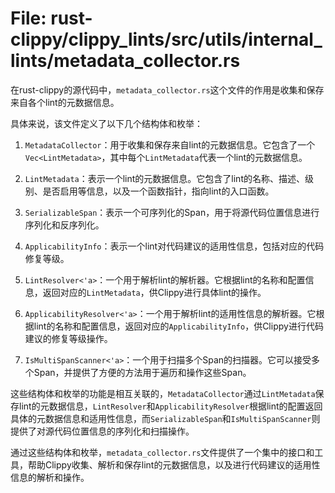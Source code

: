# File: rust-clippy/clippy_lints/src/utils/internal_lints/metadata_collector.rs

在rust-clippy的源代码中，`metadata_collector.rs`这个文件的作用是收集和保存来自各个lint的元数据信息。

具体来说，该文件定义了以下几个结构体和枚举：

1. `MetadataCollector`：用于收集和保存来自lint的元数据信息。它包含了一个`Vec<LintMetadata>`，其中每个`LintMetadata`代表一个lint的元数据信息。
   
2. `LintMetadata`：表示一个lint的元数据信息。它包含了lint的名称、描述、级别、是否启用等信息，以及一个函数指针，指向lint的入口函数。

3. `SerializableSpan`：表示一个可序列化的Span，用于将源代码位置信息进行序列化和反序列化。

4. `ApplicabilityInfo`：表示一个lint对代码建议的适用性信息，包括对应的代码修复等级。

5. `LintResolver<'a>`：一个用于解析lint的解析器。它根据lint的名称和配置信息，返回对应的`LintMetadata`，供Clippy进行具体lint的操作。

6. `ApplicabilityResolver<'a>`：一个用于解析lint的适用性信息的解析器。它根据lint的名称和配置信息，返回对应的`ApplicabilityInfo`，供Clippy进行代码建议的修复等级操作。

7. `IsMultiSpanScanner<'a>`：一个用于扫描多个Span的扫描器。它可以接受多个Span，并提供了方便的方法用于遍历和操作这些Span。

这些结构体和枚举的功能是相互关联的，`MetadataCollector`通过`LintMetadata`保存lint的元数据信息，`LintResolver`和`ApplicabilityResolver`根据lint的配置返回具体的元数据信息和适用性信息，而`SerializableSpan`和`IsMultiSpanScanner`则提供了对源代码位置信息的序列化和扫描操作。

通过这些结构体和枚举，`metadata_collector.rs`文件提供了一个集中的接口和工具，帮助Clippy收集、解析和保存lint的元数据信息，以及进行代码建议的适用性信息的解析和操作。

